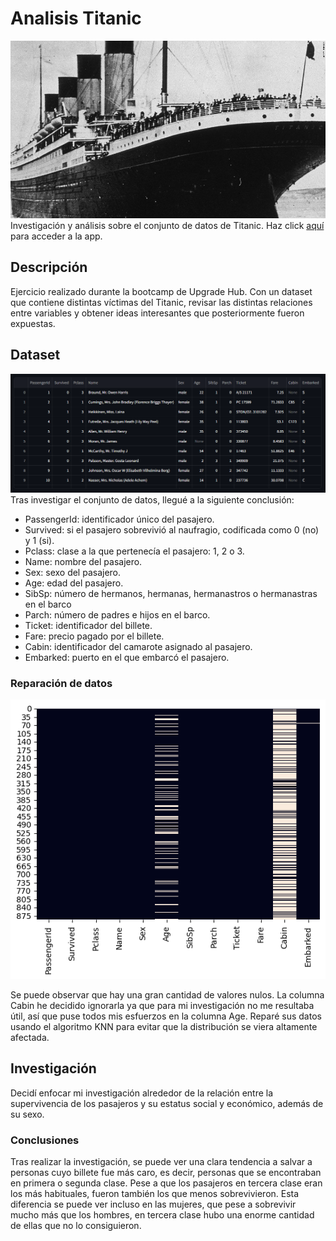 # Analisis Titanic
![Alt text](https://github.com/alvaro99dd/Analisis-Titanic/blob/main/Recursos/imagen_Titanic.webp "Heatmap de valores nulos")
Investigación y análisis sobre el conjunto de datos de Titanic. Haz click [aquí](https://alvaro99dd-analisis-titanic-titanic-app-jseks4.streamlit.app/) para acceder a la app.

## Descripción
Ejercicio realizado durante la bootcamp de Upgrade Hub. Con un dataset que contiene distintas víctimas del Titanic,
revisar las distintas relaciones entre variables y obtener ideas interesantes que posteriormente fueron expuestas.

## Dataset
![Alt text](https://github.com/alvaro99dd/Analisis-Titanic/blob/main/Recursos/dataset.png)
Tras investigar el conjunto de datos, llegué a la siguiente conclusión:
* PassengerId: identificador único del pasajero.
* Survived: si el pasajero sobrevivió al naufragio, codificada como 0 (no) y 1 (si).
* Pclass: clase a la que pertenecía el pasajero: 1, 2 o 3.
* Name: nombre del pasajero.
* Sex: sexo del pasajero.
* Age: edad del pasajero.
* SibSp: número de hermanos, hermanas, hermanastros o hermanastras en el barco
* Parch: número de padres e hijos en el barco.
* Ticket: identificador del billete.
* Fare: precio pagado por el billete.
* Cabin: identificador del camarote asignado al pasajero.
* Embarked: puerto en el que embarcó el pasajero.

### Reparación de datos
![Alt text](https://github.com/alvaro99dd/Analisis-Titanic/blob/main/Recursos/heatmap.png "Heatmap de valores nulos")

Se puede observar que hay una gran cantidad de valores nulos. La columna Cabin he decidido ignorarla ya que para mi investigación no me resultaba útil,
así que puse todos mis esfuerzos en la columna Age. Reparé sus datos usando el algoritmo KNN para evitar que la distribución se viera altamente afectada.

## Investigación
Decidí enfocar mi investigación alrededor de la relación entre la supervivencia de los pasajeros y su estatus social y económico, además de su sexo.

### Conclusiones
Tras realizar la investigación, se puede ver una clara tendencia a salvar a personas cuyo billete fue más caro, es decir, personas que se encontraban
en primera o segunda clase. Pese a que los pasajeros en tercera clase eran los más habituales, fueron también los que menos sobrevivieron. Esta diferencia
se puede ver incluso en las mujeres, que pese a sobrevivir mucho más que los hombres, en tercera clase hubo una enorme cantidad de ellas que no lo consiguieron.